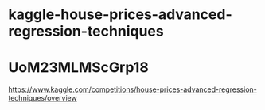 # kaggle-house-prices-advanced-regression-techniques
# UoM23MLMScGrp18

https://www.kaggle.com/competitions/house-prices-advanced-regression-techniques/overview 


